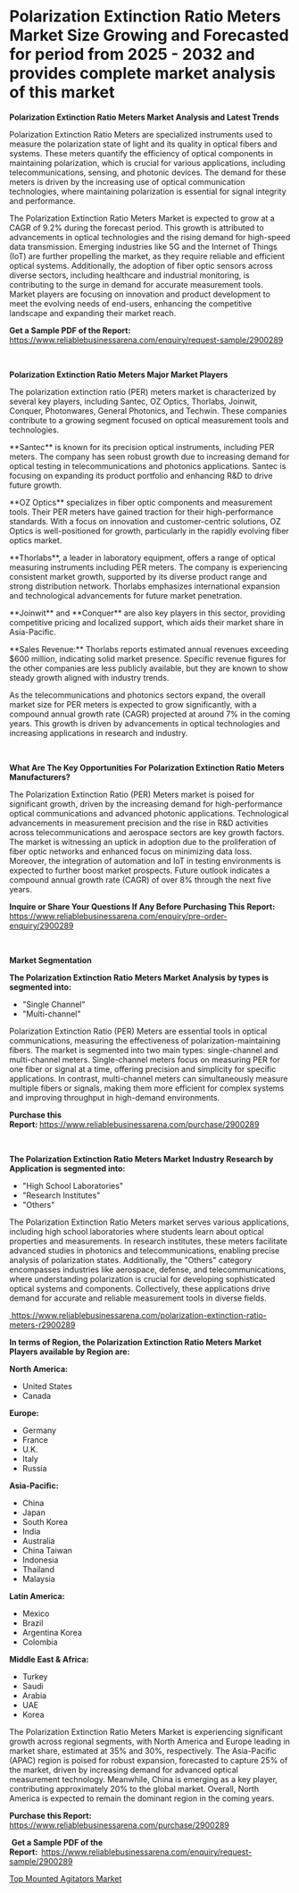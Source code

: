 <p><h1>Polarization Extinction Ratio Meters Market Size Growing and Forecasted for period from 2025 - 2032 and provides complete market analysis of this market</h1></p><p><strong>Polarization Extinction Ratio Meters Market Analysis and Latest Trends</strong></p>
<p><p>Polarization Extinction Ratio Meters are specialized instruments used to measure the polarization state of light and its quality in optical fibers and systems. These meters quantify the efficiency of optical components in maintaining polarization, which is crucial for various applications, including telecommunications, sensing, and photonic devices. The demand for these meters is driven by the increasing use of optical communication technologies, where maintaining polarization is essential for signal integrity and performance.</p><p>The Polarization Extinction Ratio Meters Market is expected to grow at a CAGR of 9.2% during the forecast period. This growth is attributed to advancements in optical technologies and the rising demand for high-speed data transmission. Emerging industries like 5G and the Internet of Things (IoT) are further propelling the market, as they require reliable and efficient optical systems. Additionally, the adoption of fiber optic sensors across diverse sectors, including healthcare and industrial monitoring, is contributing to the surge in demand for accurate measurement tools. Market players are focusing on innovation and product development to meet the evolving needs of end-users, enhancing the competitive landscape and expanding their market reach.</p></p>
<p><strong>Get a Sample PDF of the Report:&nbsp;</strong> <a href="https://www.reliablebusinessarena.com/enquiry/request-sample/2900289?utm_campaign=2461&utm_medium=2&utm_source=Github&utm_content=ia&utm_term=16032025&utm_id=polarization-extinction-ratio-meters">https://www.reliablebusinessarena.com/enquiry/request-sample/2900289</a></p>
<p>&nbsp;</p>
<p><strong>Polarization Extinction Ratio Meters Major Market Players</strong></p>
<p><p>The polarization extinction ratio (PER) meters market is characterized by several key players, including Santec, OZ Optics, Thorlabs, Joinwit, Conquer, Photonwares, General Photonics, and Techwin. These companies contribute to a growing segment focused on optical measurement tools and technologies.</p><p>**Santec** is known for its precision optical instruments, including PER meters. The company has seen robust growth due to increasing demand for optical testing in telecommunications and photonics applications. Santec is focusing on expanding its product portfolio and enhancing R&D to drive future growth.</p><p>**OZ Optics** specializes in fiber optic components and measurement tools. Their PER meters have gained traction for their high-performance standards. With a focus on innovation and customer-centric solutions, OZ Optics is well-positioned for growth, particularly in the rapidly evolving fiber optics market.</p><p>**Thorlabs**, a leader in laboratory equipment, offers a range of optical measuring instruments including PER meters. The company is experiencing consistent market growth, supported by its diverse product range and strong distribution network. Thorlabs emphasizes international expansion and technological advancements for future market penetration.</p><p>**Joinwit** and **Conquer** are also key players in this sector, providing competitive pricing and localized support, which aids their market share in Asia-Pacific.</p><p>**Sales Revenue:** Thorlabs reports estimated annual revenues exceeding $600 million, indicating solid market presence. Specific revenue figures for the other companies are less publicly available, but they are known to show steady growth aligned with industry trends.</p><p>As the telecommunications and photonics sectors expand, the overall market size for PER meters is expected to grow significantly, with a compound annual growth rate (CAGR) projected at around 7% in the coming years. This growth is driven by advancements in optical technologies and increasing applications in research and industry.</p></p>
<p>&nbsp;</p>
<p><strong>What Are The Key Opportunities For Polarization Extinction Ratio Meters Manufacturers?</strong></p>
<p><p>The Polarization Extinction Ratio (PER) Meters market is poised for significant growth, driven by the increasing demand for high-performance optical communications and advanced photonic applications. Technological advancements in measurement precision and the rise in R&D activities across telecommunications and aerospace sectors are key growth factors. The market is witnessing an uptick in adoption due to the proliferation of fiber optic networks and enhanced focus on minimizing data loss. Moreover, the integration of automation and IoT in testing environments is expected to further boost market prospects. Future outlook indicates a compound annual growth rate (CAGR) of over 8% through the next five years.</p></p>
<p><strong>Inquire or Share Your Questions If Any Before Purchasing This Report:</strong> <a href="https://www.reliablebusinessarena.com/enquiry/pre-order-enquiry/2900289?utm_campaign=2461&utm_medium=2&utm_source=Github&utm_content=ia&utm_term=16032025&utm_id=polarization-extinction-ratio-meters">https://www.reliablebusinessarena.com/enquiry/pre-order-enquiry/2900289</a></p>
<p>&nbsp;</p>
<p><strong>Market Segmentation</strong></p>
<p><strong>The Polarization Extinction Ratio Meters Market Analysis by types is segmented into:</strong></p>
<p><ul><li>"Single Channel"</li><li>"Multi-channel"</li></ul></p>
<p><p>Polarization Extinction Ratio (PER) Meters are essential tools in optical communications, measuring the effectiveness of polarization-maintaining fibers. The market is segmented into two main types: single-channel and multi-channel meters. Single-channel meters focus on measuring PER for one fiber or signal at a time, offering precision and simplicity for specific applications. In contrast, multi-channel meters can simultaneously measure multiple fibers or signals, making them more efficient for complex systems and improving throughput in high-demand environments.</p></p>
<p><strong>Purchase this Report:&nbsp;</strong><a href="https://www.reliablebusinessarena.com/purchase/2900289?utm_campaign=2461&utm_medium=2&utm_source=Github&utm_content=ia&utm_term=16032025&utm_id=polarization-extinction-ratio-meters">https://www.reliablebusinessarena.com/purchase/2900289</a></p>
<p>&nbsp;</p>
<p><strong>The Polarization Extinction Ratio Meters Market Industry Research by Application is segmented into:</strong></p>
<p><ul><li>"High School Laboratories"</li><li>"Research Institutes"</li><li>"Others"</li></ul></p>
<p><p>The Polarization Extinction Ratio Meters market serves various applications, including high school laboratories where students learn about optical properties and measurements. In research institutes, these meters facilitate advanced studies in photonics and telecommunications, enabling precise analysis of polarization states. Additionally, the "Others" category encompasses industries like aerospace, defense, and telecommunications, where understanding polarization is crucial for developing sophisticated optical systems and components. Collectively, these applications drive demand for accurate and reliable measurement tools in diverse fields.</p></p>
<p><a href="https://www.reliablebusinessarena.com/polarization-extinction-ratio-meters-r2900289?utm_campaign=2461&utm_medium=2&utm_source=Github&utm_content=ia&utm_term=16032025&utm_id=polarization-extinction-ratio-meters">&nbsp;https://www.reliablebusinessarena.com/polarization-extinction-ratio-meters-r2900289</a></p>
<p><strong>In terms of Region, the Polarization Extinction Ratio Meters Market Players available by Region are:</strong></p>
<p>
    <p> <strong> North America: </strong>
        <ul>
            <li>United States</li>
            <li>Canada</li>
        </ul>
        </p> 
    <p> <strong> Europe: </strong>
        <ul>
            <li>Germany</li>
            <li>France</li>
            <li>U.K.</li>
            <li>Italy</li>
            <li>Russia</li>
        </ul>
        </p> 
    <p> <strong> Asia-Pacific: </strong>
        <ul>
            <li>China</li>
            <li>Japan</li>
            <li>South Korea</li>
            <li>India</li>
            <li>Australia</li>
            <li>China Taiwan</li>
            <li>Indonesia</li>
            <li>Thailand</li>
            <li>Malaysia</li>
        </ul>
        </p> 
    <p> <strong> Latin America: </strong>
        <ul>
            <li>Mexico</li>
            <li>Brazil</li>
            <li>Argentina Korea</li>
            <li>Colombia</li>
        </ul>
        </p> 
    <p> <strong> Middle East & Africa: </strong>
        <ul>
            <li>Turkey</li>
            <li>Saudi</li>
            <li>Arabia</li>
            <li>UAE</li>
            <li>Korea</li>
        </ul>
    </p>
    </p>
<p><p>The Polarization Extinction Ratio Meters Market is experiencing significant growth across regional segments, with North America and Europe leading in market share, estimated at 35% and 30%, respectively. The Asia-Pacific (APAC) region is poised for robust expansion, forecasted to capture 25% of the market, driven by increasing demand for advanced optical measurement technology. Meanwhile, China is emerging as a key player, contributing approximately 20% to the global market. Overall, North America is expected to remain the dominant region in the coming years.</p></p>
<p><strong>Purchase this Report: </strong><a href="https://www.reliablebusinessarena.com/purchase/2900289?utm_campaign=2461&utm_medium=2&utm_source=Github&utm_content=ia&utm_term=16032025&utm_id=polarization-extinction-ratio-meters">https://www.reliablebusinessarena.com/purchase/2900289</a></p>
<p>&nbsp;<strong>Get a Sample PDF of the Report:&nbsp;&nbsp;</strong><a href="https://www.reliablebusinessarena.com/enquiry/request-sample/2900289?utm_campaign=2461&utm_medium=2&utm_source=Github&utm_content=ia&utm_term=16032025&utm_id=polarization-extinction-ratio-meters">https://www.reliablebusinessarena.com/enquiry/request-sample/2900289</a></p>
<p><strong></strong></p>
<p><p><a href="https://github.com/janraimondo83/Market-Research-Report-List-1/blob/main/top-mounted-agitators-market.md?utm_campaign=2461&utm_medium=2&utm_source=Github&utm_content=ia&utm_term=16032025&utm_id=polarization-extinction-ratio-meters">Top Mounted Agitators Market</a></p></p>